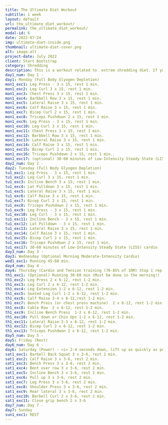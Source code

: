 ```yaml
---
title: The Ultimate Diet Workout
subtitle: 1 week
layout: default
url: the_ultimate_diet_workout/
permalink: the_ultimate_diet_workout/
modal-id: 6
date: 2022-07-24
img: ultimate-diet-inside.png
thumbnail: ultimate-diet-cover.png 
alt: image-alt
project-date: July 2022
client: Start Bootstrap
category: Shredding
description: This is a workout related to  extrem shredding diet. If you lookup Lyle McDonald and his Ultimate Diet 2.0, you find how to feed yourself. I recommend that you have nothing important that week cause this will make you hangry and you will not have the focus as usual.
day1_num: Day 1 - 
day1: Monday (Full Body Glyogen Depletion)
mon1_exc1: Leg Press - 3 x 15, rest 1 min.
mon1_exc2: Leg Curl 3 x 15, rest 1 min. 
mon1_exc3: Chest Press 3 x 15, rest 1 min.
mon1_exc4: Barbbell Row 3 x 15, rest 1 min.
mon1_exc5: Lateral Raise 3 x 15, rest 1 min.
mon1_exc6: Calf Raise 3 x 15, rest 1 min.
mon1_exc7: Bicep Curl 2 x 15, rest 1 min.
mon1_exc8: Triceps Pushdown 2 x 15, rest 1 min.
mon1_exc9: Leg Press - 3 x 15, rest 1 min.
mon1_exc10: Leg Curl 3 x 15, rest 1 min. 
mon1_exc11: Chest Press 3 x 15, rest 1 min.
mon1_exc12: Barbbell Row 3 x 15, rest 1 min.
mon1_exc13: Lateral Raise 3 x 15, rest 1 min.
mon1_exc14: Calf Raise 3 x 15, rest 1 min.
mon1_exc15: Bicep Curl 2 x 15, rest 1 min.
mon1_exc16: Triceps Pushdown 2 x 15, rest 1 min..
mon1_exc17: (optional) 30-60 minutes of Low-Intensity Steady State (LISS) cardio
day2_num: Day 2 - 
day2: Tuesday (Full Body Glyogen Depletion)
tu1_exc1: Leg Press - 3 x 15, rest 1 min.
tu1_exc2: Leg Curl 3 x 15, rest 1 min. 
tu1_exc3: Incline Bench 3 x 15, rest 1 min.
tu1_exc4: Lat Pulldown 3 x 15, rest 1 min.
tu1_exc5: Lateral Raise 3 x 15, rest 1 min.
tu1_exc6: Calf Raise 3 x 15, rest 1 min.
tu1_exc7: Bicep Curl 2 x 15, rest 1 min.
tu1_exc8: Triceps Pushdown 2 x 15, rest 1 min.
tu1_exc9: Leg Press - 3 x 15, rest 1 min.
tu1_exc10: Leg Curl - 3 x 15, rest 1 min. 
tu1_exc11: Incline Bench - 3 x 15, rest 1 min.
tu1_exc12: Lat Pulldown - 3 x 15, rest 1 min.
tu1_exc13: Lateral Raise 3 x 15, rest 1 min.
tu1_exc14: Calf Raise 3 x 15, rest 1 min.
tu1_exc15: Bicep Curl 2 x 15, rest 1 min.
tu1_exc16: Triceps Pushdown 2 x 15, rest 1 min.
tu1_exc17: 30-60 minutes of Low-Intensity Steady State (LISS) cardio
day3_num: Day 3 - 
day3: Wednesday (Optional Morning Moderate-Intensity Cardio)
wed1_exc1: Running 45-60 min. 
day4_num: Day 4 - 
day4: Thursday (Cardio and Tension training (70-85% of 1RM) Stop 1 rep short of failure <i>final glyogen depletion<i>) 
th1_exc1: (Optional) Running 30-60 min (Must be done in the morning!)
th1_exc2: Leg Press 2 x 6-12, rest 1-2 min. 
th1_exc3: Leg Curl 2 x 6-12, rest 1-2 min. 
th1_exc4: Leg Extension 1-2 x 6-12, rest 1-2 min. 
th1_exc5: Seated Leg Curl 1-2 x 6-12, rest 1-2 min. 
th1_exc6: Calf Raise 3-4 x 6-12,rest 1-2 min.
th1_exc7: Bench Press (or chest press machine)  2 x 6-12, rest 1-2 min. 
th1_exc8: Cable Row  2 x 6-12, rest 1-2 min. 
th1_exc9: Incline Bench Press  1-2 x 6-12, rest 1-2 min. 
th1_exc10: Pull down or Chin Ups 1-2 x 6-12, rest 1-2 min. 
th1_exc11: Lateral Raise 2-3 x 6-12, rest 1-2 min. 
th1_exc12: Bicep Curl 2 x 6-12, rest 1-2 min. 
th1_exc13: Triceps Pushdwon 2 x 6-12, rest 1-2 min. 
day5_num: Day 5 - 
day5: Friday (Rest)
day6_num: Day 6 - 
day6: Saturday (Power) - <i> 2-4 seconds down, lift up as quickly as possible
sat1_exc1: Barbell Back Squat 3 x 3-6, rest 2 min. 
sat1_exc2: Calf Raise 3 x 3-6, rest 2 min. 
sat1_exc3: Bench Press 3 x 3-6, rest 2 min. 
sat1_exc4: Bent over row 3 x 3-6, rest 2 min. 
sat1_exc5: Incline Bench 3 x 3-6, rest 2 min. 
sat1_exc6: Pull up 3 x 3-6, rest 2 min. 
sat1_exc7: Leg Press 3 x 3-6, rest 2 min. 
sat1_exc8: Shoulder Press 3 x 3-6, rest 2 min. 
sat1_exc9: Rear lateral 3 x 3-6, rest 2 min. 
sat1_exc10: Barbell Curl 2 x 3-6, rest 2 min. 
sat1_exc11: Close grip bench 2 x 3-6
day7_num: Day 7 -
day7: Sunday
sun1_exc1: REST
---
```

